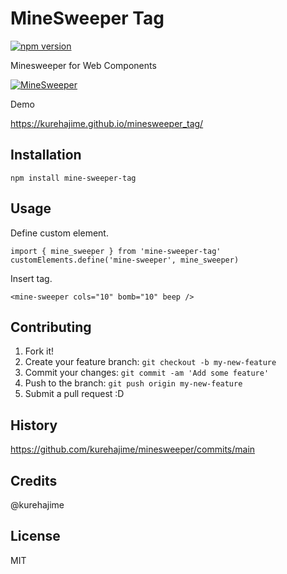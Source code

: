 # MineSweeper Tag

[![npm version](https://badge.fury.io/js/mine-sweeper-tag.svg)](https://badge.fury.io/js/mine-sweeper-tag)

Minesweeper for Web Components

[![MineSweeper](https://user-images.githubusercontent.com/4569916/210158769-7d3e975e-a5bb-46be-a581-10271682ead2.gif)](https://kurehajime.github.io/minesweeper_tag/)


Demo

https://kurehajime.github.io/minesweeper_tag/


## Installation

```
npm install mine-sweeper-tag
```

## Usage

Define custom element.

```
import { mine_sweeper } from 'mine-sweeper-tag'
customElements.define('mine-sweeper', mine_sweeper)
```

Insert tag.

```
<mine-sweeper cols="10" bomb="10" beep />
```



## Contributing

1. Fork it!
2. Create your feature branch: `git checkout -b my-new-feature`
3. Commit your changes: `git commit -am 'Add some feature'`
4. Push to the branch: `git push origin my-new-feature`
5. Submit a pull request :D

## History

https://github.com/kurehajime/minesweeper/commits/main

## Credits

@kurehajime

## License

MIT